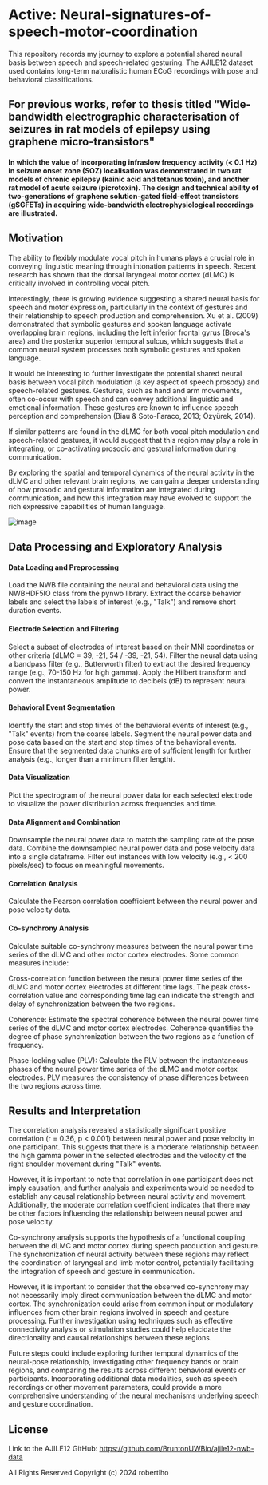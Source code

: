 # Active: Neural-signatures-of-speech-motor-coordination

This repository records my journey to explore a potential shared neural basis between speech and speech-related gesturing. The AJILE12 dataset used contains long-term naturalistic human ECoG recordings with pose and behavioral classifications. 

## For previous works, refer to thesis titled "Wide-bandwidth electrographic characterisation of seizures in rat models of epilepsy using graphene micro-transistors"
#### In which the value of incorporating infraslow frequency activity (< 0.1 Hz) in seizure onset zone (SOZ) localisation was demonstrated in two rat models of chronic epilepsy (kainic acid and tetanus toxin), and another rat model of acute seizure (picrotoxin). The design and technical ability of two-generations of graphene solution-gated field-effect transistors (gSGFETs) in acquiring wide-bandwidth electrophysiological recordings are illustrated.


## Motivation

The ability to flexibly modulate vocal pitch in humans plays a crucial role in conveying linguistic meaning through intonation patterns in speech. Recent research has shown that the dorsal laryngeal motor cortex (dLMC) is critically involved in controlling vocal pitch. 

Interestingly, there is growing evidence suggesting a shared neural basis for speech and motor expression, particularly in the context of gestures and their relationship to speech production and comprehension. Xu et al. (2009) demonstrated that symbolic gestures and spoken language activate overlapping brain regions, including the left inferior frontal gyrus (Broca's area) and the posterior superior temporal sulcus, which suggests that a common neural system processes both symbolic gestures and spoken language. 

It would be interesting to further investigate the potential shared neural basis between vocal pitch modulation (a key aspect of speech prosody) and speech-related gestures. Gestures, such as hand and arm movements, often co-occur with speech and can convey additional linguistic and emotional information. These gestures are known to influence speech perception and comprehension (Biau & Soto-Faraco, 2013; Özyürek, 2014).

If similar patterns are found in the dLMC for both vocal pitch modulation and speech-related gestures, it would suggest that this region may play a role in integrating, or co-activating prosodic and gestural information during communication.

By exploring the spatial and temporal dynamics of the neural activity in the dLMC and other relevant brain regions, we can gain a deeper understanding of how prosodic and gestural information are integrated during communication, and how this integration may have evolved to support the rich expressive capabilities of human language.

![image](https://github.com/user-attachments/assets/8b81804d-5f2d-455c-a835-6b38e285b9c9)


## Data Processing and Exploratory Analysis

#### Data Loading and Preprocessing

Load the NWB file containing the neural and behavioral data using the NWBHDF5IO class from the pynwb library.
Extract the coarse behavior labels and select the labels of interest (e.g., "Talk") and remove short duration events.

#### Electrode Selection and Filtering

Select a subset of electrodes of interest based on their MNI coordinates or other criteria (dLMC = 39, -21, 54 / -39, -21, 54).
Filter the neural data using a bandpass filter (e.g., Butterworth filter) to extract the desired frequency range (e.g., 70-150 Hz for high gamma).
Apply the Hilbert transform and convert the instantaneous amplitude to decibels (dB) to represent neural power.

#### Behavioral Event Segmentation

Identify the start and stop times of the behavioral events of interest (e.g., "Talk" events) from the coarse labels.
Segment the neural power data and pose data based on the start and stop times of the behavioral events.
Ensure that the segmented data chunks are of sufficient length for further analysis (e.g., longer than a minimum filter length).

#### Data Visualization

Plot the spectrogram of the neural power data for each selected electrode to visualize the power distribution across frequencies and time.

#### Data Alignment and Combination

Downsample the neural power data to match the sampling rate of the pose data.
Combine the downsampled neural power data and pose velocity data into a single dataframe.
Filter out instances with low velocity (e.g., < 200 pixels/sec) to focus on meaningful movements.

#### Correlation Analysis

Calculate the Pearson correlation coefficient between the neural power and pose velocity data.

#### Co-synchrony Analysis

Calculate suitable co-synchrony measures between the neural power time series of the dLMC and other motor cortex electrodes. Some common measures include:

Cross-correlation function between the neural power time series of the dLMC and motor cortex electrodes at different time lags. The peak cross-correlation value and corresponding time lag can indicate the strength and delay of synchronization between the two regions.

Coherence: Estimate the spectral coherence between the neural power time series of the dLMC and motor cortex electrodes. Coherence quantifies the degree of phase synchronization between the two regions as a function of frequency.

Phase-locking value (PLV): Calculate the PLV between the instantaneous phases of the neural power time series of the dLMC and motor cortex electrodes. PLV measures the consistency of phase differences between the two regions across time.



## Results and Interpretation

The correlation analysis revealed a statistically significant positive correlation (r = 0.36, p < 0.001) between neural power and pose velocity in one participant. This suggests that there is a moderate relationship between the high gamma power in the selected electrodes and the velocity of the right shoulder movement during "Talk" events.

However, it is important to note that correlation in one participant does not imply causation, and further analysis and experiments would be needed to establish any causal relationship between neural activity and movement. Additionally, the moderate correlation coefficient indicates that there may be other factors influencing the relationship between neural power and pose velocity.

Co-synchrony analysis supports the hypothesis of a functional coupling between the dLMC and motor cortex during speech production and gesture. The synchronization of neural activity between these regions may reflect the coordination of laryngeal and limb motor control, potentially facilitating the integration of speech and gesture in communication.

However, it is important to consider that the observed co-synchrony may not necessarily imply direct communication between the dLMC and motor cortex. The synchronization could arise from common input or modulatory influences from other brain regions involved in speech and gesture processing. Further investigation using techniques such as effective connectivity analysis or stimulation studies could help elucidate the directionality and causal relationships between these regions.

Future steps could include exploring further temporal dynamics of the neural-pose relationship, investigating other frequency bands or brain regions, and comparing the results across different behavioral events or participants. Incorporating additional data modalities, such as speech recordings or other movement parameters, could provide a more comprehensive understanding of the neural mechanisms underlying speech and gesture coordination.



## License

Link to the AJILE12 GitHub: https://github.com/BruntonUWBio/ajile12-nwb-data

All Rights Reserved
Copyright (c) 2024 robertlho
